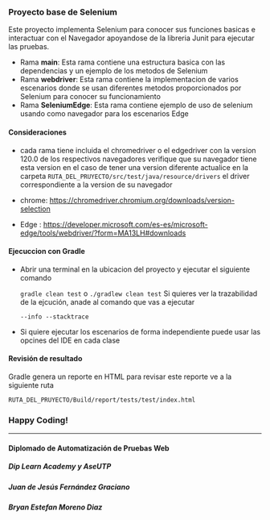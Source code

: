 ### Proyecto base de Selenium

Este proyecto implementa Selenium para conocer sus funciones basicas e interactuar con el Navegador apoyandose de la libreria Junit para ejecutar las pruebas.

- Rama **main**: Esta rama contiene una estructura basica con las dependencias y un ejemplo  de los metodos de Selenium
- Rama **webdriver**: Esta rama contiene la implementacion de varios escenarios donde se usan diferentes metodos proporcionados por Selenium para conocer su funcionamiento
- Rama **SeleniumEdge**: Esta rama contiene ejemplo de uso de selenium usando como navegador para los escenarios Edge


#### Consideraciones
- cada rama tiene incluida  el chromedriver o el edgedriver con la version 120.0 de los respectivos navegadores  verifique que su navegador tiene esta version en el caso de tener una version diferente
  actualice en la carpeta  `RUTA_DEL_PRUYECTO/src/test/java/resource/drivers` el driver correspondiente a la version de su navegador

- chrome: https://chromedriver.chromium.org/downloads/version-selection
- Edge : https://developer.microsoft.com/es-es/microsoft-edge/tools/webdriver/?form=MA13LH#downloads

####  Ejecuccion con Gradle

- Abrir una terminal en la ubicacion del proyecto  y ejecutar el siguiente comando

  `gradle clean test`
  o
  `./gradlew clean test`
  Si quieres ver la trazabilidad de la ejcución, anade al comando que vas a ejecutar

  `--info --stacktrace`

- Si quiere ejecutar los escenarios de forma independiente puede usar las opcines del IDE en cada clase
#### Revisión de resultado

Gradle genera un reporte en HTML para revisar este reporte ve a la siguiente ruta

`RUTA_DEL_PRUYECTO/Build/report/tests/test/index.html`

### Happy Coding!


------------

#### Diplomado de Automatización de Pruebas Web
##### Dip Learn Academy y AseUTP
##### Juan de Jesús Fernández Graciano
##### Bryan Estefan Moreno Diaz
